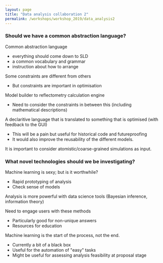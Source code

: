 ```yaml
---
layout: page
title: "Data analysis collaboration 2"
permalink: /workshops/workshop_2019/data_analysis2
---
```


### Should we have a common abstraction language?

Common abstraction language

- everything should come down to SLD
- a common vocabulary and grammar
- instruction about how to arrange

Some constraints are different from others

- But constraints are important in optimisation

Model builder to reflectometry calculation engine

- Need to consider the constraints in between this (including mathematical descriptions)

A declaritive language that is translated to something that is optimised (with feedback to the GUI)

- This will be a pain but useful for historical code and futureproofing
- It would also improve the reusability of the different models.

It is important to consider atomistic/coarse-grained simulations as input.

### What novel technologies should we be investigating?

Machine learning is sexy; but is it worthwhile?

- Rapid prototyping of analysis
- Check sense of models

Analysis is more powerful with data science tools (Bayesian inference, information theory)

Need to engage users with these methods

- Particularly good for non-unique answers
- Resources for education

Machine learning is the start of the process, not the end.

- Currently a bit of a black box
- Useful for the automation of "easy" tasks
- Might be useful for assessing analysis feasibility at proposal stage
